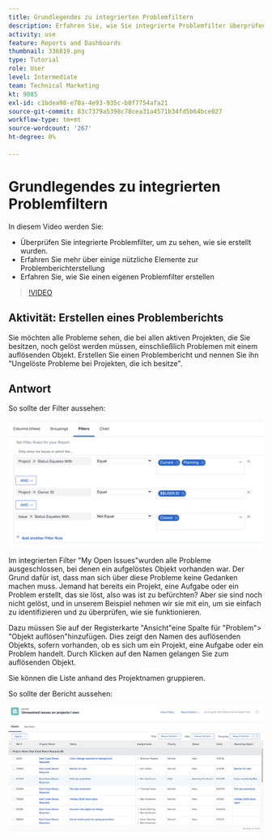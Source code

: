 ```yaml
---
title: Grundlegendes zu integrierten Problemfiltern
description: Erfahren Sie, wie Sie integrierte Problemfilter überprüfen können, um zu sehen, wie sie erstellt werden, und erstellen Sie einen eigenen Problemfilter in [!DNL  Workfront].
activity: use
feature: Reports and Dashboards
thumbnail: 336819.png
type: Tutorial
role: User
level: Intermediate
team: Technical Marketing
kt: 9085
exl-id: c1bdea98-e70a-4e93-935c-b8f7754afa21
source-git-commit: 83c7379a5398c78cea31a4571b34fd5b64bce027
workflow-type: tm+mt
source-wordcount: '267'
ht-degree: 0%

---
```


# Grundlegendes zu integrierten Problemfiltern

In diesem Video werden Sie:

* Überprüfen Sie integrierte Problemfilter, um zu sehen, wie sie erstellt wurden.
* Erfahren Sie mehr über einige nützliche Elemente zur Problemberichterstellung
* Erfahren Sie, wie Sie einen eigenen Problemfilter erstellen

>[!VIDEO](https://video.tv.adobe.com/v/336819/?quality=12)

## Aktivität: Erstellen eines Problemberichts

Sie möchten alle Probleme sehen, die bei allen aktiven Projekten, die Sie besitzen, noch gelöst werden müssen, einschließlich Problemen mit einem auflösenden Objekt. Erstellen Sie einen Problembericht und nennen Sie ihn &quot;Ungelöste Probleme bei Projekten, die ich besitze&quot;.

## Antwort

So sollte der Filter aussehen:

![Ein Bild des Bildschirms, um einen Problemfilter zu erstellen](assets/opening-built-in-issue-filters-1.png)

Im integrierten Filter &quot;My Open Issues&quot;wurden alle Probleme ausgeschlossen, bei denen ein aufgelöstes Objekt vorhanden war. Der Grund dafür ist, dass man sich über diese Probleme keine Gedanken machen muss. Jemand hat bereits ein Projekt, eine Aufgabe oder ein Problem erstellt, das sie löst, also was ist zu befürchten? Aber sie sind noch nicht gelöst, und in unserem Beispiel nehmen wir sie mit ein, um sie einfach zu identifizieren und zu überprüfen, wie sie funktionieren.

Dazu müssen Sie auf der Registerkarte &quot;Ansicht&quot;eine Spalte für &quot;Problem&quot;> &quot;Objekt auflösen&quot;hinzufügen. Dies zeigt den Namen des auflösenden Objekts, sofern vorhanden, ob es sich um ein Projekt, eine Aufgabe oder ein Problem handelt. Durch Klicken auf den Namen gelangen Sie zum auflösenden Objekt.

Sie können die Liste anhand des Projektnamen gruppieren.

So sollte der Bericht aussehen:

![Ein Bild eines Problemberichts](assets/opening-built-in-issue-filters-2.png)
